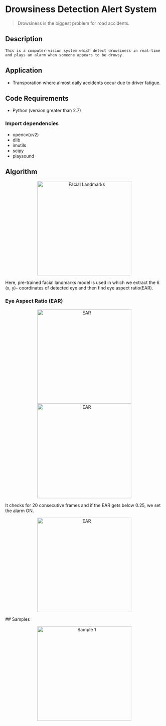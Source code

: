 # Drowsiness Detection Alert System

 > Drowsiness is the biggest problem for road accidents.
       
## Description  
```This is a computer-vision system which detect drowsiness in real-time and plays an alarm when someone appears to be drowsy.```

## Application
 - Transporation where almost daily accidents occur due to driver fatigue.

## Code Requirements
 - Python (version greater than 2.7)
 
 ### Import dependencies
  - opencv(cv2)
  - dlib
  - imutils
  - scipy
  - playsound

## Algorithm
<p align="center">
  <img src="images/sample1.png" width="300" title="Facial Landmarks">
</p>
Here, pre-trained facial landmarks model is used in which we extract the 6 (x, y)- coordinates of detected eye and then find eye aspect ratio(EAR).

### Eye Aspect Ratio (EAR)
<p align="center">
  <img src="images/1.png" width="300" title="EAR">
  <img src="images/sample2.png" width="300" title="EAR">
</p>

It checks for 20 consecutive frames and if the EAR gets below 0.25, we set the alarm ON.
<p align="center">
  <img src="images/sample3.png" width="300" title="EAR">
</p>
## Samples

<p align="center">
  <img src="images/samples.gif" width="300" title="Sample 1">
 
</p>
